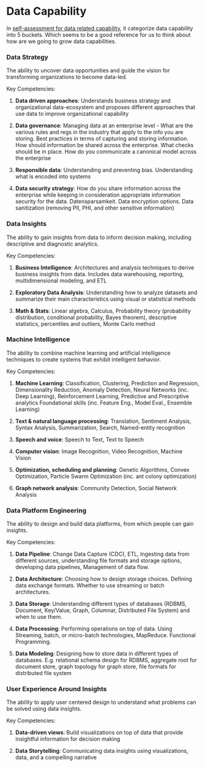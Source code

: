 # Data Capability

In [self-assessment for data related capability](https://docs.google.com/forms/d/e/1FAIpQLSeYHRP3Tm04r9BZOL1G4YfXyF2dN4VNib2LtlB0f46TPnHCRw/viewform), it categorize data capability into 5 buckets. Which seems to be a good reference for us to think about how are we going to grow data capabilities.


### Data Strategy

The ability to uncover data opportunities and guide the vision for transforming organizations to become data-led.

Key Competencies: 

  1. **Data driven approaches**: Understands business strategy and organizational data-ecosystem and proposes different approaches that use data to improve organizational capability

  2. **Data governance**: Managing data at an enterprise level - What are the various rules and regs in the industry that apply to the info you are storing. Best practices in terms of capturing and storing information. How should information be shared across the enterprise. What checks should be in place. How do you communicate a canonical model across the enterprise

  3. **Responsible data**: Understanding and preventing bias. Understanding what is encoded into systems

  4. **Data security strategy**: How do you share information across the enterprise while keeping in consideration appropriate information security for the data. Datensparsamkeit. Data encryption options. Data sanitization (removing PII, PHI, and other sensitive information)


### Data Insights

The ability to gain insights from data to inform decision making, including descriptive and diagnostic analytics.

Key Competencies: 

  1. **Business Intelligence**: Architectures and analysis techniques to derive business insights from data. Includes data warehousing, reporting, multidimensional modeling, and ETL

  2. **Exploratory Data Analysis**: Understanding how to analyze datasets and summarize their main characteristics using visual or statistical methods

  3. **Math & Stats**: Linear algebra, Calculus, Probability theory (probability distribution, conditional probability, Bayes theorem), descriptive statistics, percentiles and outliers, Monte Carlo method


### Machine Intelligence

The ability to combine machine learning and artificial intelligence techniques to create systems that exhibit intelligent behavior.

Key Competencies:

  1. **Machine Learning**: Classification, Clustering, Prediction and Regression, Dimensionality Reduction, Anomaly Detection, Neural Networks (inc. Deep Learning), Reinforcement Learning, Predictive and Prescriptive analytics Foundational skills (inc. Feature Eng., Model Eval., Ensemble Learning)

  2. **Text & natural language processing**: Translation, Sentiment Analysis, Syntax Analysis, Summarization, Search, Named-entity recognition

  3. **Speech and voice**: Speech to Text, Text to Speech

  4. **Computer vision**: Image Recognition, Video Recognition, Machine Vision

  5. **Optimization, scheduling and planning**: Genetic Algorithms, Convex Optimization, Particle Swarm Optimization (inc. ant colony optimization)

  6. **Graph network analysis**: Community Detection, Social Network Analysis
  

### Data Platform Engineering

The ability to design and build data platforms, from which people can gain insights.

Key Competencies: 

  1. **Data Pipeline**: Change Data Capture (CDC), ETL, Ingesting data from different sources, understanding file formats and storage options, developing data pipelines, Management of data flow.

  2. **Data Architecture**: Choosing how to design storage choices. Defining data exchange formats. Whether to use streaming or batch architectures.

  3. **Data Storage**: Understanding different types of databases (RDBMS, Document, Key/Value, Graph, Columnar, Distributed File System) and when to use them.

  4. **Data Processing**: Performing operations on top of data. Using Streaming, batch, or micro-batch technologies, MapReduce. Functional Programming.

  5. **Data Modeling**: Designing how to store data in different types of databases. E.g. relational schema design for RDBMS, aggregate root for document store, graph topology for graph store, file formats for distributed file system


### User Experience Around Insights

The ability to apply user centered design to understand what problems can be solved using data insights.

Key Competencies:

  1. **Data-driven views**: Build visualizations on top of data that provide insightful information for decision making

  2. **Data Storytelling**: Communicating data insights using visualizations, data, and a compelling narrative

